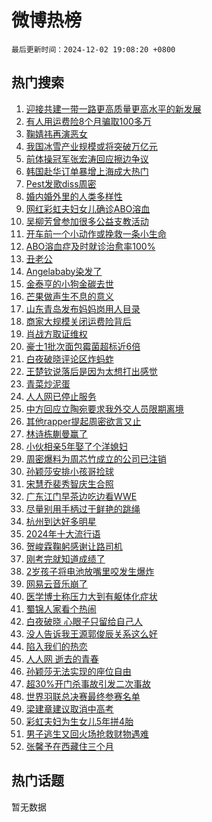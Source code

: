 # 微博热榜

`最后更新时间：2024-12-02 19:08:20 +0800`

## 热门搜索

1. [迎接共建一带一路更高质量更高水平的新发展](https://m.weibo.cn/search?containerid=100103type%3D1%26t%3D10%26q%3D%23%E8%BF%8E%E6%8E%A5%E5%85%B1%E5%BB%BA%E4%B8%80%E5%B8%A6%E4%B8%80%E8%B7%AF%E6%9B%B4%E9%AB%98%E8%B4%A8%E9%87%8F%E6%9B%B4%E9%AB%98%E6%B0%B4%E5%B9%B3%E7%9A%84%E6%96%B0%E5%8F%91%E5%B1%95%23&stream_entry_id=51&isnewpage=1&extparam=seat%3D1%26pos%3D0%26cate%3D10103%26filter_type%3Drealtimehot%26stream_entry_id%3D51%26c_type%3D51%26q%3D%2523%25E8%25BF%258E%25E6%258E%25A5%25E5%2585%25B1%25E5%25BB%25BA%25E4%25B8%2580%25E5%25B8%25A6%25E4%25B8%2580%25E8%25B7%25AF%25E6%259B%25B4%25E9%25AB%2598%25E8%25B4%25A8%25E9%2587%258F%25E6%259B%25B4%25E9%25AB%2598%25E6%25B0%25B4%25E5%25B9%25B3%25E7%259A%2584%25E6%2596%25B0%25E5%258F%2591%25E5%25B1%2595%2523%26dgr%3D0%26display_time%3D1733137699%26pre_seqid%3D17331376993160412134785)
1. [有人用运费险8个月骗取100多万](https://m.weibo.cn/search?containerid=100103type%3D1%26t%3D10%26q%3D%23%E6%9C%89%E4%BA%BA%E7%94%A8%E8%BF%90%E8%B4%B9%E9%99%A98%E4%B8%AA%E6%9C%88%E9%AA%97%E5%8F%96100%E5%A4%9A%E4%B8%87%23&stream_entry_id=31&isnewpage=1&extparam=seat%3D1%26lcate%3D5001%26filter_type%3Drealtimehot%26c_type%3D31%26realpos%3D1%26dgr%3D0%26cate%3D5001%26band_rank%3D1%26stream_entry_id%3D31%26q%3D%2523%25E6%259C%2589%25E4%25BA%25BA%25E7%2594%25A8%25E8%25BF%2590%25E8%25B4%25B9%25E9%2599%25A98%25E4%25B8%25AA%25E6%259C%2588%25E9%25AA%2597%25E5%258F%2596100%25E5%25A4%259A%25E4%25B8%2587%2523%26flag%3D2%26pos%3D0%26display_time%3D1733137699%26pre_seqid%3D17331376993160412134785)
1. [鞠婧祎再演恶女](https://m.weibo.cn/search?containerid=100103type%3D1%26t%3D10%26q%3D%23%E9%9E%A0%E5%A9%A7%E7%A5%8E%E5%86%8D%E6%BC%94%E6%81%B6%E5%A5%B3%23&stream_entry_id=31&isnewpage=1&extparam=seat%3D1%26lcate%3D5001%26filter_type%3Drealtimehot%26c_type%3D31%26realpos%3D2%26dgr%3D0%26cate%3D5001%26band_rank%3D2%26stream_entry_id%3D31%26q%3D%2523%25E9%259E%25A0%25E5%25A9%25A7%25E7%25A5%258E%25E5%2586%258D%25E6%25BC%2594%25E6%2581%25B6%25E5%25A5%25B3%2523%26flag%3D1%26pos%3D1%26display_time%3D1733137699%26pre_seqid%3D17331376993160412134785)
1. [我国冰雪产业规模或将突破万亿元](https://m.weibo.cn/search?containerid=100103type%3D1%26t%3D10%26q%3D%23%E6%88%91%E5%9B%BD%E5%86%B0%E9%9B%AA%E4%BA%A7%E4%B8%9A%E8%A7%84%E6%A8%A1%E6%88%96%E5%B0%86%E7%AA%81%E7%A0%B4%E4%B8%87%E4%BA%BF%E5%85%83%23&stream_entry_id=31&isnewpage=1&extparam=seat%3D1%26lcate%3D5001%26filter_type%3Drealtimehot%26c_type%3D31%26realpos%3D3%26dgr%3D0%26cate%3D5001%26band_rank%3D3%26stream_entry_id%3D31%26q%3D%2523%25E6%2588%2591%25E5%259B%25BD%25E5%2586%25B0%25E9%259B%25AA%25E4%25BA%25A7%25E4%25B8%259A%25E8%25A7%2584%25E6%25A8%25A1%25E6%2588%2596%25E5%25B0%2586%25E7%25AA%2581%25E7%25A0%25B4%25E4%25B8%2587%25E4%25BA%25BF%25E5%2585%2583%2523%26flag%3D0%26pos%3D2%26display_time%3D1733137699%26pre_seqid%3D17331376993160412134785)
1. [前体操冠军张宏涛回应擦边争议](https://m.weibo.cn/search?containerid=100103type%3D1%26t%3D10%26q%3D%23%E5%89%8D%E4%BD%93%E6%93%8D%E5%86%A0%E5%86%9B%E5%BC%A0%E5%AE%8F%E6%B6%9B%E5%9B%9E%E5%BA%94%E6%93%A6%E8%BE%B9%E4%BA%89%E8%AE%AE%23&stream_entry_id=31&isnewpage=1&extparam=seat%3D1%26lcate%3D5001%26filter_type%3Drealtimehot%26c_type%3D31%26realpos%3D4%26dgr%3D0%26cate%3D5001%26band_rank%3D4%26stream_entry_id%3D31%26q%3D%2523%25E5%2589%258D%25E4%25BD%2593%25E6%2593%258D%25E5%2586%25A0%25E5%2586%259B%25E5%25BC%25A0%25E5%25AE%258F%25E6%25B6%259B%25E5%259B%259E%25E5%25BA%2594%25E6%2593%25A6%25E8%25BE%25B9%25E4%25BA%2589%25E8%25AE%25AE%2523%26flag%3D1%26pos%3D3%26display_time%3D1733137699%26pre_seqid%3D17331376993160412134785)
1. [韩国赴华订单暴增上海成大热门](https://m.weibo.cn/search?containerid=100103type%3D1%26t%3D10%26q%3D%23%E9%9F%A9%E5%9B%BD%E8%B5%B4%E5%8D%8E%E8%AE%A2%E5%8D%95%E6%9A%B4%E5%A2%9E%E4%B8%8A%E6%B5%B7%E6%88%90%E5%A4%A7%E7%83%AD%E9%97%A8%23&stream_entry_id=31&isnewpage=1&extparam=seat%3D1%26lcate%3D5001%26filter_type%3Drealtimehot%26c_type%3D31%26realpos%3D5%26dgr%3D0%26cate%3D5001%26band_rank%3D5%26stream_entry_id%3D31%26q%3D%2523%25E9%259F%25A9%25E5%259B%25BD%25E8%25B5%25B4%25E5%258D%258E%25E8%25AE%25A2%25E5%258D%2595%25E6%259A%25B4%25E5%25A2%259E%25E4%25B8%258A%25E6%25B5%25B7%25E6%2588%2590%25E5%25A4%25A7%25E7%2583%25AD%25E9%2597%25A8%2523%26flag%3D1%26pos%3D4%26display_time%3D1733137699%26pre_seqid%3D17331376993160412134785)
1. [Pest发歌diss周密](https://m.weibo.cn/search?containerid=100103type%3D1%26t%3D10%26q%3D%23Pest%E5%8F%91%E6%AD%8Cdiss%E5%91%A8%E5%AF%86%23&stream_entry_id=31&isnewpage=1&extparam=seat%3D1%26lcate%3D5001%26filter_type%3Drealtimehot%26c_type%3D31%26realpos%3D6%26dgr%3D0%26cate%3D5001%26band_rank%3D6%26stream_entry_id%3D31%26q%3D%2523Pest%25E5%258F%2591%25E6%25AD%258Cdiss%25E5%2591%25A8%25E5%25AF%2586%2523%26flag%3D1%26pos%3D5%26display_time%3D1733137699%26pre_seqid%3D17331376993160412134785)
1. [婚内婚外里的人类多样性](https://m.weibo.cn/search?containerid=100103type%3D1%26t%3D10%26q%3D%23%E5%A9%9A%E5%86%85%E5%A9%9A%E5%A4%96%E9%87%8C%E7%9A%84%E4%BA%BA%E7%B1%BB%E5%A4%9A%E6%A0%B7%E6%80%A7%23&stream_entry_id=31&isnewpage=1&extparam=seat%3D1%26lcate%3D5001%26filter_type%3Drealtimehot%26c_type%3D31%26q%3D%2523%25E5%25A9%259A%25E5%2586%2585%25E5%25A9%259A%25E5%25A4%2596%25E9%2587%258C%25E7%259A%2584%25E4%25BA%25BA%25E7%25B1%25BB%25E5%25A4%259A%25E6%25A0%25B7%25E6%2580%25A7%2523%26dgr%3D0%26cate%3D5001%26adid%3D266852%26band_rank%3D7%26stream_entry_id%3D31%26is_ad_pos%3D1%26pos%3D6%26display_time%3D1733137699%26pre_seqid%3D17331376993160412134785)
1. [网红彩虹夫妇女儿确诊ABO溶血](https://m.weibo.cn/search?containerid=100103type%3D1%26t%3D10%26q%3D%23%E7%BD%91%E7%BA%A2%E5%BD%A9%E8%99%B9%E5%A4%AB%E5%A6%87%E5%A5%B3%E5%84%BF%E7%A1%AE%E8%AF%8AABO%E6%BA%B6%E8%A1%80%23&stream_entry_id=31&isnewpage=1&extparam=seat%3D1%26lcate%3D5001%26filter_type%3Drealtimehot%26c_type%3D31%26realpos%3D7%26dgr%3D0%26cate%3D5001%26band_rank%3D7%26stream_entry_id%3D31%26q%3D%2523%25E7%25BD%2591%25E7%25BA%25A2%25E5%25BD%25A9%25E8%2599%25B9%25E5%25A4%25AB%25E5%25A6%2587%25E5%25A5%25B3%25E5%2584%25BF%25E7%25A1%25AE%25E8%25AF%258AABO%25E6%25BA%25B6%25E8%25A1%2580%2523%26flag%3D0%26pos%3D7%26display_time%3D1733137699%26pre_seqid%3D17331376993160412134785)
1. [吴柳芳曾参加很多公益支教活动](https://m.weibo.cn/search?containerid=100103type%3D1%26t%3D10%26q%3D%23%E5%90%B4%E6%9F%B3%E8%8A%B3%E6%9B%BE%E5%8F%82%E5%8A%A0%E5%BE%88%E5%A4%9A%E5%85%AC%E7%9B%8A%E6%94%AF%E6%95%99%E6%B4%BB%E5%8A%A8%23&stream_entry_id=31&isnewpage=1&extparam=seat%3D1%26lcate%3D5001%26filter_type%3Drealtimehot%26c_type%3D31%26realpos%3D8%26dgr%3D0%26cate%3D5001%26band_rank%3D8%26stream_entry_id%3D31%26q%3D%2523%25E5%2590%25B4%25E6%259F%25B3%25E8%258A%25B3%25E6%259B%25BE%25E5%258F%2582%25E5%258A%25A0%25E5%25BE%2588%25E5%25A4%259A%25E5%2585%25AC%25E7%259B%258A%25E6%2594%25AF%25E6%2595%2599%25E6%25B4%25BB%25E5%258A%25A8%2523%26flag%3D1%26pos%3D8%26display_time%3D1733137699%26pre_seqid%3D17331376993160412134785)
1. [开车前一个小动作或挽救一条小生命](https://m.weibo.cn/search?containerid=100103type%3D1%26t%3D10%26q%3D%23%E5%BC%80%E8%BD%A6%E5%89%8D%E4%B8%80%E4%B8%AA%E5%B0%8F%E5%8A%A8%E4%BD%9C%E6%88%96%E6%8C%BD%E6%95%91%E4%B8%80%E6%9D%A1%E5%B0%8F%E7%94%9F%E5%91%BD%23&stream_entry_id=31&isnewpage=1&extparam=seat%3D1%26lcate%3D5001%26filter_type%3Drealtimehot%26c_type%3D31%26realpos%3D9%26dgr%3D0%26cate%3D5001%26band_rank%3D9%26stream_entry_id%3D31%26q%3D%2523%25E5%25BC%2580%25E8%25BD%25A6%25E5%2589%258D%25E4%25B8%2580%25E4%25B8%25AA%25E5%25B0%258F%25E5%258A%25A8%25E4%25BD%259C%25E6%2588%2596%25E6%258C%25BD%25E6%2595%2591%25E4%25B8%2580%25E6%259D%25A1%25E5%25B0%258F%25E7%2594%259F%25E5%2591%25BD%2523%26flag%3D1%26pos%3D9%26display_time%3D1733137699%26pre_seqid%3D17331376993160412134785)
1. [ABO溶血症及时就诊治愈率100%](https://m.weibo.cn/search?containerid=100103type%3D1%26t%3D10%26q%3D%23ABO%E6%BA%B6%E8%A1%80%E7%97%87%E5%8F%8A%E6%97%B6%E5%B0%B1%E8%AF%8A%E6%B2%BB%E6%84%88%E7%8E%87100%25%23&stream_entry_id=31&isnewpage=1&extparam=seat%3D1%26lcate%3D5001%26filter_type%3Drealtimehot%26c_type%3D31%26realpos%3D10%26dgr%3D0%26cate%3D5001%26band_rank%3D10%26stream_entry_id%3D31%26q%3D%2523ABO%25E6%25BA%25B6%25E8%25A1%2580%25E7%2597%2587%25E5%258F%258A%25E6%2597%25B6%25E5%25B0%25B1%25E8%25AF%258A%25E6%25B2%25BB%25E6%2584%2588%25E7%258E%2587100%2525%2523%26flag%3D1%26pos%3D10%26display_time%3D1733137699%26pre_seqid%3D17331376993160412134785)
1. [丑老公](https://m.weibo.cn/search?containerid=100103type%3D1%26t%3D10%26q%3D%E4%B8%91%E8%80%81%E5%85%AC&stream_entry_id=31&isnewpage=1&extparam=seat%3D1%26lcate%3D5001%26filter_type%3Drealtimehot%26c_type%3D31%26realpos%3D11%26dgr%3D0%26cate%3D5001%26band_rank%3D11%26stream_entry_id%3D31%26q%3D%25E4%25B8%2591%25E8%2580%2581%25E5%2585%25AC%26flag%3D2%26pos%3D11%26display_time%3D1733137699%26pre_seqid%3D17331376993160412134785)
1. [Angelababy染发了](https://m.weibo.cn/search?containerid=100103type%3D1%26t%3D10%26q%3D%23Angelababy%E6%9F%93%E5%8F%91%E4%BA%86%23&stream_entry_id=31&isnewpage=1&extparam=seat%3D1%26lcate%3D5001%26filter_type%3Drealtimehot%26c_type%3D31%26realpos%3D12%26dgr%3D0%26cate%3D5001%26band_rank%3D12%26stream_entry_id%3D31%26q%3D%2523Angelababy%25E6%259F%2593%25E5%258F%2591%25E4%25BA%2586%2523%26flag%3D2%26pos%3D12%26display_time%3D1733137699%26pre_seqid%3D17331376993160412134785)
1. [金泰亨的小狗金碳去世](https://m.weibo.cn/search?containerid=100103type%3D1%26t%3D10%26q%3D%23%E9%87%91%E6%B3%B0%E4%BA%A8%E7%9A%84%E5%B0%8F%E7%8B%97%E9%87%91%E7%A2%B3%E5%8E%BB%E4%B8%96%23&stream_entry_id=31&isnewpage=1&extparam=seat%3D1%26lcate%3D5001%26filter_type%3Drealtimehot%26c_type%3D31%26realpos%3D13%26dgr%3D0%26cate%3D5001%26band_rank%3D13%26stream_entry_id%3D31%26q%3D%2523%25E9%2587%2591%25E6%25B3%25B0%25E4%25BA%25A8%25E7%259A%2584%25E5%25B0%258F%25E7%258B%2597%25E9%2587%2591%25E7%25A2%25B3%25E5%258E%25BB%25E4%25B8%2596%2523%26flag%3D1%26pos%3D13%26display_time%3D1733137699%26pre_seqid%3D17331376993160412134785)
1. [芒果做声生不息的意义](https://m.weibo.cn/search?containerid=100103type%3D1%26t%3D10%26q%3D%E8%8A%92%E6%9E%9C%E5%81%9A%E5%A3%B0%E7%94%9F%E4%B8%8D%E6%81%AF%E7%9A%84%E6%84%8F%E4%B9%89&stream_entry_id=31&isnewpage=1&extparam=seat%3D1%26lcate%3D5001%26filter_type%3Drealtimehot%26c_type%3D31%26realpos%3D14%26dgr%3D0%26cate%3D5001%26band_rank%3D14%26stream_entry_id%3D31%26q%3D%25E8%258A%2592%25E6%259E%259C%25E5%2581%259A%25E5%25A3%25B0%25E7%2594%259F%25E4%25B8%258D%25E6%2581%25AF%25E7%259A%2584%25E6%2584%258F%25E4%25B9%2589%26flag%3D1%26pos%3D14%26display_time%3D1733137699%26pre_seqid%3D17331376993160412134785)
1. [山东青岛发布妈妈岗用人目录](https://m.weibo.cn/search?containerid=100103type%3D1%26t%3D10%26q%3D%23%E5%B1%B1%E4%B8%9C%E9%9D%92%E5%B2%9B%E5%8F%91%E5%B8%83%E5%A6%88%E5%A6%88%E5%B2%97%E7%94%A8%E4%BA%BA%E7%9B%AE%E5%BD%95%23&stream_entry_id=31&isnewpage=1&extparam=seat%3D1%26lcate%3D5001%26filter_type%3Drealtimehot%26c_type%3D31%26realpos%3D15%26dgr%3D0%26cate%3D5001%26band_rank%3D15%26stream_entry_id%3D31%26q%3D%2523%25E5%25B1%25B1%25E4%25B8%259C%25E9%259D%2592%25E5%25B2%259B%25E5%258F%2591%25E5%25B8%2583%25E5%25A6%2588%25E5%25A6%2588%25E5%25B2%2597%25E7%2594%25A8%25E4%25BA%25BA%25E7%259B%25AE%25E5%25BD%2595%2523%26flag%3D1%26pos%3D15%26display_time%3D1733137699%26pre_seqid%3D17331376993160412134785)
1. [商家大规模关闭运费险背后](https://m.weibo.cn/search?containerid=100103type%3D1%26t%3D10%26q%3D%23%E5%95%86%E5%AE%B6%E5%A4%A7%E8%A7%84%E6%A8%A1%E5%85%B3%E9%97%AD%E8%BF%90%E8%B4%B9%E9%99%A9%E8%83%8C%E5%90%8E%23&stream_entry_id=31&isnewpage=1&extparam=seat%3D1%26lcate%3D5001%26filter_type%3Drealtimehot%26c_type%3D31%26realpos%3D16%26dgr%3D0%26cate%3D5001%26band_rank%3D16%26stream_entry_id%3D31%26q%3D%2523%25E5%2595%2586%25E5%25AE%25B6%25E5%25A4%25A7%25E8%25A7%2584%25E6%25A8%25A1%25E5%2585%25B3%25E9%2597%25AD%25E8%25BF%2590%25E8%25B4%25B9%25E9%2599%25A9%25E8%2583%258C%25E5%2590%258E%2523%26flag%3D1%26pos%3D16%26display_time%3D1733137699%26pre_seqid%3D17331376993160412134785)
1. [肖战方取证维权](https://m.weibo.cn/search?containerid=100103type%3D1%26t%3D10%26q%3D%23%E8%82%96%E6%88%98%E6%96%B9%E5%8F%96%E8%AF%81%E7%BB%B4%E6%9D%83%23&stream_entry_id=31&isnewpage=1&extparam=seat%3D1%26lcate%3D5001%26filter_type%3Drealtimehot%26c_type%3D31%26realpos%3D17%26dgr%3D0%26cate%3D5001%26band_rank%3D17%26stream_entry_id%3D31%26q%3D%2523%25E8%2582%2596%25E6%2588%2598%25E6%2596%25B9%25E5%258F%2596%25E8%25AF%2581%25E7%25BB%25B4%25E6%259D%2583%2523%26flag%3D1%26pos%3D17%26display_time%3D1733137699%26pre_seqid%3D17331376993160412134785)
1. [豪士1批次面包霉菌超标近6倍](https://m.weibo.cn/search?containerid=100103type%3D1%26t%3D10%26q%3D%23%E8%B1%AA%E5%A3%AB1%E6%89%B9%E6%AC%A1%E9%9D%A2%E5%8C%85%E9%9C%89%E8%8F%8C%E8%B6%85%E6%A0%87%E8%BF%916%E5%80%8D%23&stream_entry_id=31&isnewpage=1&extparam=seat%3D1%26lcate%3D5001%26filter_type%3Drealtimehot%26c_type%3D31%26realpos%3D18%26dgr%3D0%26cate%3D5001%26band_rank%3D18%26stream_entry_id%3D31%26q%3D%2523%25E8%25B1%25AA%25E5%25A3%25AB1%25E6%2589%25B9%25E6%25AC%25A1%25E9%259D%25A2%25E5%258C%2585%25E9%259C%2589%25E8%258F%258C%25E8%25B6%2585%25E6%25A0%2587%25E8%25BF%25916%25E5%2580%258D%2523%26flag%3D0%26pos%3D18%26display_time%3D1733137699%26pre_seqid%3D17331376993160412134785)
1. [白夜破晓评论区炸蚂蚱](https://m.weibo.cn/search?containerid=100103type%3D1%26t%3D10%26q%3D%23%E7%99%BD%E5%A4%9C%E7%A0%B4%E6%99%93%E8%AF%84%E8%AE%BA%E5%8C%BA%E7%82%B8%E8%9A%82%E8%9A%B1%23&stream_entry_id=31&isnewpage=1&extparam=seat%3D1%26lcate%3D5001%26filter_type%3Drealtimehot%26c_type%3D31%26realpos%3D19%26dgr%3D0%26cate%3D5001%26band_rank%3D19%26stream_entry_id%3D31%26q%3D%2523%25E7%2599%25BD%25E5%25A4%259C%25E7%25A0%25B4%25E6%2599%2593%25E8%25AF%2584%25E8%25AE%25BA%25E5%258C%25BA%25E7%2582%25B8%25E8%259A%2582%25E8%259A%25B1%2523%26flag%3D1%26pos%3D19%26display_time%3D1733137699%26pre_seqid%3D17331376993160412134785)
1. [王楚钦说落后是因为太想打出感觉](https://m.weibo.cn/search?containerid=100103type%3D1%26t%3D10%26q%3D%23%E7%8E%8B%E6%A5%9A%E9%92%A6%E8%AF%B4%E8%90%BD%E5%90%8E%E6%98%AF%E5%9B%A0%E4%B8%BA%E5%A4%AA%E6%83%B3%E6%89%93%E5%87%BA%E6%84%9F%E8%A7%89%23&stream_entry_id=31&isnewpage=1&extparam=seat%3D1%26lcate%3D5001%26filter_type%3Drealtimehot%26c_type%3D31%26realpos%3D20%26dgr%3D0%26cate%3D5001%26band_rank%3D20%26stream_entry_id%3D31%26q%3D%2523%25E7%258E%258B%25E6%25A5%259A%25E9%2592%25A6%25E8%25AF%25B4%25E8%2590%25BD%25E5%2590%258E%25E6%2598%25AF%25E5%259B%25A0%25E4%25B8%25BA%25E5%25A4%25AA%25E6%2583%25B3%25E6%2589%2593%25E5%2587%25BA%25E6%2584%259F%25E8%25A7%2589%2523%26flag%3D1%26pos%3D20%26display_time%3D1733137699%26pre_seqid%3D17331376993160412134785)
1. [青菜炒泥蛋](https://m.weibo.cn/search?containerid=100103type%3D1%26t%3D10%26q%3D%E9%9D%92%E8%8F%9C%E7%82%92%E6%B3%A5%E8%9B%8B&stream_entry_id=31&isnewpage=1&extparam=seat%3D1%26lcate%3D5001%26filter_type%3Drealtimehot%26c_type%3D31%26realpos%3D21%26dgr%3D0%26cate%3D5001%26band_rank%3D21%26stream_entry_id%3D31%26q%3D%25E9%259D%2592%25E8%258F%259C%25E7%2582%2592%25E6%25B3%25A5%25E8%259B%258B%26flag%3D0%26pos%3D21%26display_time%3D1733137699%26pre_seqid%3D17331376993160412134785)
1. [人人网已停止服务](https://m.weibo.cn/search?containerid=100103type%3D1%26t%3D10%26q%3D%23%E4%BA%BA%E4%BA%BA%E7%BD%91%E5%B7%B2%E5%81%9C%E6%AD%A2%E6%9C%8D%E5%8A%A1%23&stream_entry_id=31&isnewpage=1&extparam=seat%3D1%26lcate%3D5001%26filter_type%3Drealtimehot%26c_type%3D31%26realpos%3D22%26dgr%3D0%26cate%3D5001%26band_rank%3D22%26stream_entry_id%3D31%26q%3D%2523%25E4%25BA%25BA%25E4%25BA%25BA%25E7%25BD%2591%25E5%25B7%25B2%25E5%2581%259C%25E6%25AD%25A2%25E6%259C%258D%25E5%258A%25A1%2523%26flag%3D0%26pos%3D22%26display_time%3D1733137699%26pre_seqid%3D17331376993160412134785)
1. [中方回应立陶宛要求我外交人员限期离境](https://m.weibo.cn/search?containerid=100103type%3D1%26t%3D10%26q%3D%23%E4%B8%AD%E6%96%B9%E5%9B%9E%E5%BA%94%E7%AB%8B%E9%99%B6%E5%AE%9B%E8%A6%81%E6%B1%82%E6%88%91%E5%A4%96%E4%BA%A4%E4%BA%BA%E5%91%98%E9%99%90%E6%9C%9F%E7%A6%BB%E5%A2%83%23&stream_entry_id=31&isnewpage=1&extparam=seat%3D1%26lcate%3D5001%26filter_type%3Drealtimehot%26c_type%3D31%26realpos%3D23%26dgr%3D0%26cate%3D5001%26band_rank%3D23%26stream_entry_id%3D31%26q%3D%2523%25E4%25B8%25AD%25E6%2596%25B9%25E5%259B%259E%25E5%25BA%2594%25E7%25AB%258B%25E9%2599%25B6%25E5%25AE%259B%25E8%25A6%2581%25E6%25B1%2582%25E6%2588%2591%25E5%25A4%2596%25E4%25BA%25A4%25E4%25BA%25BA%25E5%2591%2598%25E9%2599%2590%25E6%259C%259F%25E7%25A6%25BB%25E5%25A2%2583%2523%26flag%3D0%26pos%3D23%26display_time%3D1733137699%26pre_seqid%3D17331376993160412134785)
1. [其他rapper提起周密欲言又止](https://m.weibo.cn/search?containerid=100103type%3D1%26t%3D10%26q%3D%E5%85%B6%E4%BB%96rapper%E6%8F%90%E8%B5%B7%E5%91%A8%E5%AF%86%E6%AC%B2%E8%A8%80%E5%8F%88%E6%AD%A2&stream_entry_id=31&isnewpage=1&extparam=seat%3D1%26lcate%3D5001%26filter_type%3Drealtimehot%26c_type%3D31%26realpos%3D24%26dgr%3D0%26cate%3D5001%26band_rank%3D24%26stream_entry_id%3D31%26q%3D%25E5%2585%25B6%25E4%25BB%2596rapper%25E6%258F%2590%25E8%25B5%25B7%25E5%2591%25A8%25E5%25AF%2586%25E6%25AC%25B2%25E8%25A8%2580%25E5%258F%2588%25E6%25AD%25A2%26flag%3D1%26pos%3D24%26display_time%3D1733137699%26pre_seqid%3D17331376993160412134785)
1. [林诗栋蒯曼赢了](https://m.weibo.cn/search?containerid=100103type%3D1%26t%3D10%26q%3D%23%E6%9E%97%E8%AF%97%E6%A0%8B%E8%92%AF%E6%9B%BC%E8%B5%A2%E4%BA%86%23&stream_entry_id=31&isnewpage=1&extparam=seat%3D1%26lcate%3D5001%26filter_type%3Drealtimehot%26c_type%3D31%26realpos%3D25%26dgr%3D0%26cate%3D5001%26band_rank%3D25%26stream_entry_id%3D31%26q%3D%2523%25E6%259E%2597%25E8%25AF%2597%25E6%25A0%258B%25E8%2592%25AF%25E6%259B%25BC%25E8%25B5%25A2%25E4%25BA%2586%2523%26flag%3D1%26pos%3D25%26display_time%3D1733137699%26pre_seqid%3D17331376993160412134785)
1. [小伙相亲5年娶了个洋媳妇](https://m.weibo.cn/search?containerid=100103type%3D1%26t%3D10%26q%3D%23%E5%B0%8F%E4%BC%99%E7%9B%B8%E4%BA%B25%E5%B9%B4%E5%A8%B6%E4%BA%86%E4%B8%AA%E6%B4%8B%E5%AA%B3%E5%A6%87%23&stream_entry_id=31&isnewpage=1&extparam=seat%3D1%26lcate%3D5001%26filter_type%3Drealtimehot%26c_type%3D31%26realpos%3D26%26dgr%3D0%26cate%3D5001%26band_rank%3D26%26stream_entry_id%3D31%26q%3D%2523%25E5%25B0%258F%25E4%25BC%2599%25E7%259B%25B8%25E4%25BA%25B25%25E5%25B9%25B4%25E5%25A8%25B6%25E4%25BA%2586%25E4%25B8%25AA%25E6%25B4%258B%25E5%25AA%25B3%25E5%25A6%2587%2523%26flag%3D0%26pos%3D26%26display_time%3D1733137699%26pre_seqid%3D17331376993160412134785)
1. [周密爆料为周芯竹成立的公司已注销](https://m.weibo.cn/search?containerid=100103type%3D1%26t%3D10%26q%3D%23%E5%91%A8%E5%AF%86%E7%88%86%E6%96%99%E4%B8%BA%E5%91%A8%E8%8A%AF%E7%AB%B9%E6%88%90%E7%AB%8B%E7%9A%84%E5%85%AC%E5%8F%B8%E5%B7%B2%E6%B3%A8%E9%94%80%23&stream_entry_id=31&isnewpage=1&extparam=seat%3D1%26lcate%3D5001%26filter_type%3Drealtimehot%26c_type%3D31%26realpos%3D27%26dgr%3D0%26cate%3D5001%26band_rank%3D27%26stream_entry_id%3D31%26q%3D%2523%25E5%2591%25A8%25E5%25AF%2586%25E7%2588%2586%25E6%2596%2599%25E4%25B8%25BA%25E5%2591%25A8%25E8%258A%25AF%25E7%25AB%25B9%25E6%2588%2590%25E7%25AB%258B%25E7%259A%2584%25E5%2585%25AC%25E5%258F%25B8%25E5%25B7%25B2%25E6%25B3%25A8%25E9%2594%2580%2523%26flag%3D0%26pos%3D27%26display_time%3D1733137699%26pre_seqid%3D17331376993160412134785)
1. [孙颖莎安排小孩哥捡球](https://m.weibo.cn/search?containerid=100103type%3D1%26t%3D10%26q%3D%23%E5%AD%99%E9%A2%96%E8%8E%8E%E5%AE%89%E6%8E%92%E5%B0%8F%E5%AD%A9%E5%93%A5%E6%8D%A1%E7%90%83%23&stream_entry_id=31&isnewpage=1&extparam=seat%3D1%26lcate%3D5001%26filter_type%3Drealtimehot%26c_type%3D31%26realpos%3D28%26dgr%3D0%26cate%3D5001%26band_rank%3D28%26stream_entry_id%3D31%26q%3D%2523%25E5%25AD%2599%25E9%25A2%2596%25E8%258E%258E%25E5%25AE%2589%25E6%258E%2592%25E5%25B0%258F%25E5%25AD%25A9%25E5%2593%25A5%25E6%258D%25A1%25E7%2590%2583%2523%26flag%3D0%26pos%3D28%26display_time%3D1733137699%26pre_seqid%3D17331376993160412134785)
1. [宋慧乔裴秀智庆生合照](https://m.weibo.cn/search?containerid=100103type%3D1%26t%3D10%26q%3D%23%E5%AE%8B%E6%85%A7%E4%B9%94%E8%A3%B4%E7%A7%80%E6%99%BA%E5%BA%86%E7%94%9F%E5%90%88%E7%85%A7%23&stream_entry_id=31&isnewpage=1&extparam=seat%3D1%26lcate%3D5001%26filter_type%3Drealtimehot%26c_type%3D31%26realpos%3D29%26dgr%3D0%26cate%3D5001%26band_rank%3D29%26stream_entry_id%3D31%26q%3D%2523%25E5%25AE%258B%25E6%2585%25A7%25E4%25B9%2594%25E8%25A3%25B4%25E7%25A7%2580%25E6%2599%25BA%25E5%25BA%2586%25E7%2594%259F%25E5%2590%2588%25E7%2585%25A7%2523%26flag%3D0%26pos%3D29%26display_time%3D1733137699%26pre_seqid%3D17331376993160412134785)
1. [广东江门早茶边吃边看WWE](https://m.weibo.cn/search?containerid=100103type%3D1%26t%3D10%26q%3D%23%E5%B9%BF%E4%B8%9C%E6%B1%9F%E9%97%A8%E6%97%A9%E8%8C%B6%E8%BE%B9%E5%90%83%E8%BE%B9%E7%9C%8BWWE%23&stream_entry_id=31&isnewpage=1&extparam=seat%3D1%26lcate%3D5001%26filter_type%3Drealtimehot%26c_type%3D31%26realpos%3D30%26dgr%3D0%26cate%3D5001%26band_rank%3D30%26stream_entry_id%3D31%26q%3D%2523%25E5%25B9%25BF%25E4%25B8%259C%25E6%25B1%259F%25E9%2597%25A8%25E6%2597%25A9%25E8%258C%25B6%25E8%25BE%25B9%25E5%2590%2583%25E8%25BE%25B9%25E7%259C%258BWWE%2523%26flag%3D1%26pos%3D30%26display_time%3D1733137699%26pre_seqid%3D17331376993160412134785)
1. [尽量别用手柄过于鲜艳的跳绳](https://m.weibo.cn/search?containerid=100103type%3D1%26t%3D10%26q%3D%23%E5%B0%BD%E9%87%8F%E5%88%AB%E7%94%A8%E6%89%8B%E6%9F%84%E8%BF%87%E4%BA%8E%E9%B2%9C%E8%89%B3%E7%9A%84%E8%B7%B3%E7%BB%B3%23&stream_entry_id=31&isnewpage=1&extparam=seat%3D1%26lcate%3D5001%26filter_type%3Drealtimehot%26c_type%3D31%26realpos%3D31%26dgr%3D0%26cate%3D5001%26band_rank%3D31%26stream_entry_id%3D31%26q%3D%2523%25E5%25B0%25BD%25E9%2587%258F%25E5%2588%25AB%25E7%2594%25A8%25E6%2589%258B%25E6%259F%2584%25E8%25BF%2587%25E4%25BA%258E%25E9%25B2%259C%25E8%2589%25B3%25E7%259A%2584%25E8%25B7%25B3%25E7%25BB%25B3%2523%26flag%3D0%26pos%3D31%26display_time%3D1733137699%26pre_seqid%3D17331376993160412134785)
1. [杭州到达好多明星](https://m.weibo.cn/search?containerid=100103type%3D1%26t%3D10%26q%3D%23%E6%9D%AD%E5%B7%9E%E5%88%B0%E8%BE%BE%E5%A5%BD%E5%A4%9A%E6%98%8E%E6%98%9F%23&stream_entry_id=31&isnewpage=1&extparam=seat%3D1%26lcate%3D5001%26filter_type%3Drealtimehot%26c_type%3D31%26realpos%3D32%26dgr%3D0%26cate%3D5001%26band_rank%3D32%26stream_entry_id%3D31%26q%3D%2523%25E6%259D%25AD%25E5%25B7%259E%25E5%2588%25B0%25E8%25BE%25BE%25E5%25A5%25BD%25E5%25A4%259A%25E6%2598%258E%25E6%2598%259F%2523%26flag%3D1%26pos%3D32%26display_time%3D1733137699%26pre_seqid%3D17331376993160412134785)
1. [2024年十大流行语](https://m.weibo.cn/search?containerid=100103type%3D1%26t%3D10%26q%3D%232024%E5%B9%B4%E5%8D%81%E5%A4%A7%E6%B5%81%E8%A1%8C%E8%AF%AD%23&stream_entry_id=31&isnewpage=1&extparam=seat%3D1%26lcate%3D5001%26filter_type%3Drealtimehot%26c_type%3D31%26realpos%3D33%26dgr%3D0%26cate%3D5001%26band_rank%3D33%26stream_entry_id%3D31%26q%3D%25232024%25E5%25B9%25B4%25E5%258D%2581%25E5%25A4%25A7%25E6%25B5%2581%25E8%25A1%258C%25E8%25AF%25AD%2523%26flag%3D0%26pos%3D33%26display_time%3D1733137699%26pre_seqid%3D17331376993160412134785)
1. [贺峻霖鞠躬感谢让路司机](https://m.weibo.cn/search?containerid=100103type%3D1%26t%3D10%26q%3D%23%E8%B4%BA%E5%B3%BB%E9%9C%96%E9%9E%A0%E8%BA%AC%E6%84%9F%E8%B0%A2%E8%AE%A9%E8%B7%AF%E5%8F%B8%E6%9C%BA%23&stream_entry_id=31&isnewpage=1&extparam=seat%3D1%26lcate%3D5001%26filter_type%3Drealtimehot%26c_type%3D31%26realpos%3D34%26dgr%3D0%26cate%3D5001%26band_rank%3D34%26stream_entry_id%3D31%26q%3D%2523%25E8%25B4%25BA%25E5%25B3%25BB%25E9%259C%2596%25E9%259E%25A0%25E8%25BA%25AC%25E6%2584%259F%25E8%25B0%25A2%25E8%25AE%25A9%25E8%25B7%25AF%25E5%258F%25B8%25E6%259C%25BA%2523%26flag%3D1%26pos%3D34%26display_time%3D1733137699%26pre_seqid%3D17331376993160412134785)
1. [刚考完就知道成绩了](https://m.weibo.cn/search?containerid=100103type%3D1%26t%3D10%26q%3D%E5%88%9A%E8%80%83%E5%AE%8C%E5%B0%B1%E7%9F%A5%E9%81%93%E6%88%90%E7%BB%A9%E4%BA%86&stream_entry_id=31&isnewpage=1&extparam=seat%3D1%26lcate%3D5001%26filter_type%3Drealtimehot%26c_type%3D31%26realpos%3D35%26dgr%3D0%26cate%3D5001%26band_rank%3D35%26stream_entry_id%3D31%26q%3D%25E5%2588%259A%25E8%2580%2583%25E5%25AE%258C%25E5%25B0%25B1%25E7%259F%25A5%25E9%2581%2593%25E6%2588%2590%25E7%25BB%25A9%25E4%25BA%2586%26flag%3D0%26pos%3D35%26display_time%3D1733137699%26pre_seqid%3D17331376993160412134785)
1. [2岁孩子将电池放嘴里咬发生爆炸](https://m.weibo.cn/search?containerid=100103type%3D1%26t%3D10%26q%3D%232%E5%B2%81%E5%AD%A9%E5%AD%90%E5%B0%86%E7%94%B5%E6%B1%A0%E6%94%BE%E5%98%B4%E9%87%8C%E5%92%AC%E5%8F%91%E7%94%9F%E7%88%86%E7%82%B8%23&stream_entry_id=31&isnewpage=1&extparam=seat%3D1%26lcate%3D5001%26filter_type%3Drealtimehot%26c_type%3D31%26realpos%3D36%26dgr%3D0%26cate%3D5001%26band_rank%3D36%26stream_entry_id%3D31%26q%3D%25232%25E5%25B2%2581%25E5%25AD%25A9%25E5%25AD%2590%25E5%25B0%2586%25E7%2594%25B5%25E6%25B1%25A0%25E6%2594%25BE%25E5%2598%25B4%25E9%2587%258C%25E5%2592%25AC%25E5%258F%2591%25E7%2594%259F%25E7%2588%2586%25E7%2582%25B8%2523%26flag%3D1%26pos%3D36%26display_time%3D1733137699%26pre_seqid%3D17331376993160412134785)
1. [网易云音乐崩了](https://m.weibo.cn/search?containerid=100103type%3D1%26t%3D10%26q%3D%E7%BD%91%E6%98%93%E4%BA%91%E9%9F%B3%E4%B9%90%E5%B4%A9%E4%BA%86&stream_entry_id=31&isnewpage=1&extparam=seat%3D1%26lcate%3D5001%26filter_type%3Drealtimehot%26c_type%3D31%26realpos%3D37%26dgr%3D0%26cate%3D5001%26band_rank%3D37%26stream_entry_id%3D31%26q%3D%25E7%25BD%2591%25E6%2598%2593%25E4%25BA%2591%25E9%259F%25B3%25E4%25B9%2590%25E5%25B4%25A9%25E4%25BA%2586%26flag%3D1%26pos%3D37%26display_time%3D1733137699%26pre_seqid%3D17331376993160412134785)
1. [医学博士称压力大到有躯体化症状](https://m.weibo.cn/search?containerid=100103type%3D1%26t%3D10%26q%3D%23%E5%8C%BB%E5%AD%A6%E5%8D%9A%E5%A3%AB%E7%A7%B0%E5%8E%8B%E5%8A%9B%E5%A4%A7%E5%88%B0%E6%9C%89%E8%BA%AF%E4%BD%93%E5%8C%96%E7%97%87%E7%8A%B6%23&stream_entry_id=31&isnewpage=1&extparam=seat%3D1%26lcate%3D5001%26filter_type%3Drealtimehot%26c_type%3D31%26realpos%3D38%26dgr%3D0%26cate%3D5001%26band_rank%3D38%26stream_entry_id%3D31%26q%3D%2523%25E5%258C%25BB%25E5%25AD%25A6%25E5%258D%259A%25E5%25A3%25AB%25E7%25A7%25B0%25E5%258E%258B%25E5%258A%259B%25E5%25A4%25A7%25E5%2588%25B0%25E6%259C%2589%25E8%25BA%25AF%25E4%25BD%2593%25E5%258C%2596%25E7%2597%2587%25E7%258A%25B6%2523%26flag%3D1%26pos%3D38%26display_time%3D1733137699%26pre_seqid%3D17331376993160412134785)
1. [蜀锦人家看个热闹](https://m.weibo.cn/search?containerid=100103type%3D1%26t%3D10%26q%3D%E8%9C%80%E9%94%A6%E4%BA%BA%E5%AE%B6%E7%9C%8B%E4%B8%AA%E7%83%AD%E9%97%B9&stream_entry_id=31&isnewpage=1&extparam=seat%3D1%26lcate%3D5001%26filter_type%3Drealtimehot%26c_type%3D31%26realpos%3D39%26dgr%3D0%26cate%3D5001%26band_rank%3D39%26stream_entry_id%3D31%26q%3D%25E8%259C%2580%25E9%2594%25A6%25E4%25BA%25BA%25E5%25AE%25B6%25E7%259C%258B%25E4%25B8%25AA%25E7%2583%25AD%25E9%2597%25B9%26flag%3D1%26pos%3D39%26display_time%3D1733137699%26pre_seqid%3D17331376993160412134785)
1. [白夜破晓 心眼子只留给自己人](https://m.weibo.cn/search?containerid=100103type%3D1%26t%3D10%26q%3D%E7%99%BD%E5%A4%9C%E7%A0%B4%E6%99%93+%E5%BF%83%E7%9C%BC%E5%AD%90%E5%8F%AA%E7%95%99%E7%BB%99%E8%87%AA%E5%B7%B1%E4%BA%BA&stream_entry_id=31&isnewpage=1&extparam=seat%3D1%26lcate%3D5001%26filter_type%3Drealtimehot%26c_type%3D31%26realpos%3D40%26dgr%3D0%26cate%3D5001%26band_rank%3D40%26stream_entry_id%3D31%26q%3D%25E7%2599%25BD%25E5%25A4%259C%25E7%25A0%25B4%25E6%2599%2593%2520%25E5%25BF%2583%25E7%259C%25BC%25E5%25AD%2590%25E5%258F%25AA%25E7%2595%2599%25E7%25BB%2599%25E8%2587%25AA%25E5%25B7%25B1%25E4%25BA%25BA%26flag%3D1%26pos%3D40%26display_time%3D1733137699%26pre_seqid%3D17331376993160412134785)
1. [没人告诉我王源郭俊辰关系这么好](https://m.weibo.cn/search?containerid=100103type%3D1%26t%3D10%26q%3D%E6%B2%A1%E4%BA%BA%E5%91%8A%E8%AF%89%E6%88%91%E7%8E%8B%E6%BA%90%E9%83%AD%E4%BF%8A%E8%BE%B0%E5%85%B3%E7%B3%BB%E8%BF%99%E4%B9%88%E5%A5%BD&stream_entry_id=31&isnewpage=1&extparam=seat%3D1%26lcate%3D5001%26filter_type%3Drealtimehot%26c_type%3D31%26realpos%3D41%26dgr%3D0%26cate%3D5001%26band_rank%3D41%26stream_entry_id%3D31%26q%3D%25E6%25B2%25A1%25E4%25BA%25BA%25E5%2591%258A%25E8%25AF%2589%25E6%2588%2591%25E7%258E%258B%25E6%25BA%2590%25E9%2583%25AD%25E4%25BF%258A%25E8%25BE%25B0%25E5%2585%25B3%25E7%25B3%25BB%25E8%25BF%2599%25E4%25B9%2588%25E5%25A5%25BD%26flag%3D1%26pos%3D41%26display_time%3D1733137699%26pre_seqid%3D17331376993160412134785)
1. [陷入我们的热恋](https://m.weibo.cn/search?containerid=100103type%3D1%26t%3D10%26q%3D%E9%99%B7%E5%85%A5%E6%88%91%E4%BB%AC%E7%9A%84%E7%83%AD%E6%81%8B&stream_entry_id=31&isnewpage=1&extparam=seat%3D1%26lcate%3D5001%26filter_type%3Drealtimehot%26c_type%3D31%26realpos%3D42%26dgr%3D0%26cate%3D5001%26band_rank%3D42%26stream_entry_id%3D31%26q%3D%25E9%2599%25B7%25E5%2585%25A5%25E6%2588%2591%25E4%25BB%25AC%25E7%259A%2584%25E7%2583%25AD%25E6%2581%258B%26flag%3D0%26pos%3D42%26display_time%3D1733137699%26pre_seqid%3D17331376993160412134785)
1. [人人网 逝去的青春](https://m.weibo.cn/search?containerid=100103type%3D1%26t%3D10%26q%3D%E4%BA%BA%E4%BA%BA%E7%BD%91+%E9%80%9D%E5%8E%BB%E7%9A%84%E9%9D%92%E6%98%A5&stream_entry_id=31&isnewpage=1&extparam=seat%3D1%26lcate%3D5001%26filter_type%3Drealtimehot%26c_type%3D31%26realpos%3D43%26dgr%3D0%26cate%3D5001%26band_rank%3D43%26stream_entry_id%3D31%26q%3D%25E4%25BA%25BA%25E4%25BA%25BA%25E7%25BD%2591%2520%25E9%2580%259D%25E5%258E%25BB%25E7%259A%2584%25E9%259D%2592%25E6%2598%25A5%26flag%3D1%26pos%3D43%26display_time%3D1733137699%26pre_seqid%3D17331376993160412134785)
1. [孙颖莎无法实现的座位自由](https://m.weibo.cn/search?containerid=100103type%3D1%26t%3D10%26q%3D%23%E5%AD%99%E9%A2%96%E8%8E%8E%E6%97%A0%E6%B3%95%E5%AE%9E%E7%8E%B0%E7%9A%84%E5%BA%A7%E4%BD%8D%E8%87%AA%E7%94%B1%23&stream_entry_id=31&isnewpage=1&extparam=seat%3D1%26lcate%3D5001%26filter_type%3Drealtimehot%26c_type%3D31%26realpos%3D44%26dgr%3D0%26cate%3D5001%26band_rank%3D44%26stream_entry_id%3D31%26q%3D%2523%25E5%25AD%2599%25E9%25A2%2596%25E8%258E%258E%25E6%2597%25A0%25E6%25B3%2595%25E5%25AE%259E%25E7%258E%25B0%25E7%259A%2584%25E5%25BA%25A7%25E4%25BD%258D%25E8%2587%25AA%25E7%2594%25B1%2523%26flag%3D1%26pos%3D44%26display_time%3D1733137699%26pre_seqid%3D17331376993160412134785)
1. [超30%开门杀事故引发二次事故](https://m.weibo.cn/search?containerid=100103type%3D1%26t%3D10%26q%3D%23%E8%B6%8530%25%E5%BC%80%E9%97%A8%E6%9D%80%E4%BA%8B%E6%95%85%E5%BC%95%E5%8F%91%E4%BA%8C%E6%AC%A1%E4%BA%8B%E6%95%85%23&stream_entry_id=31&isnewpage=1&extparam=seat%3D1%26lcate%3D5001%26filter_type%3Drealtimehot%26c_type%3D31%26realpos%3D45%26dgr%3D0%26cate%3D5001%26band_rank%3D45%26stream_entry_id%3D31%26q%3D%2523%25E8%25B6%258530%2525%25E5%25BC%2580%25E9%2597%25A8%25E6%259D%2580%25E4%25BA%258B%25E6%2595%2585%25E5%25BC%2595%25E5%258F%2591%25E4%25BA%258C%25E6%25AC%25A1%25E4%25BA%258B%25E6%2595%2585%2523%26flag%3D0%26pos%3D45%26display_time%3D1733137699%26pre_seqid%3D17331376993160412134785)
1. [世界羽联总决赛最终参赛名单](https://m.weibo.cn/search?containerid=100103type%3D1%26t%3D10%26q%3D%23%E4%B8%96%E7%95%8C%E7%BE%BD%E8%81%94%E6%80%BB%E5%86%B3%E8%B5%9B%E6%9C%80%E7%BB%88%E5%8F%82%E8%B5%9B%E5%90%8D%E5%8D%95%23&stream_entry_id=31&isnewpage=1&extparam=seat%3D1%26lcate%3D5001%26filter_type%3Drealtimehot%26c_type%3D31%26realpos%3D46%26dgr%3D0%26cate%3D5001%26band_rank%3D46%26stream_entry_id%3D31%26q%3D%2523%25E4%25B8%2596%25E7%2595%258C%25E7%25BE%25BD%25E8%2581%2594%25E6%2580%25BB%25E5%2586%25B3%25E8%25B5%259B%25E6%259C%2580%25E7%25BB%2588%25E5%258F%2582%25E8%25B5%259B%25E5%2590%258D%25E5%258D%2595%2523%26flag%3D1%26pos%3D46%26display_time%3D1733137699%26pre_seqid%3D17331376993160412134785)
1. [梁建章建议取消中高考](https://m.weibo.cn/search?containerid=100103type%3D1%26t%3D10%26q%3D%23%E6%A2%81%E5%BB%BA%E7%AB%A0%E5%BB%BA%E8%AE%AE%E5%8F%96%E6%B6%88%E4%B8%AD%E9%AB%98%E8%80%83%23&stream_entry_id=31&isnewpage=1&extparam=seat%3D1%26lcate%3D5001%26filter_type%3Drealtimehot%26c_type%3D31%26realpos%3D47%26dgr%3D0%26cate%3D5001%26band_rank%3D47%26stream_entry_id%3D31%26q%3D%2523%25E6%25A2%2581%25E5%25BB%25BA%25E7%25AB%25A0%25E5%25BB%25BA%25E8%25AE%25AE%25E5%258F%2596%25E6%25B6%2588%25E4%25B8%25AD%25E9%25AB%2598%25E8%2580%2583%2523%26flag%3D0%26pos%3D47%26display_time%3D1733137699%26pre_seqid%3D17331376993160412134785)
1. [彩虹夫妇为生女儿5年拼4胎](https://m.weibo.cn/search?containerid=100103type%3D1%26t%3D10%26q%3D%23%E5%BD%A9%E8%99%B9%E5%A4%AB%E5%A6%87%E4%B8%BA%E7%94%9F%E5%A5%B3%E5%84%BF5%E5%B9%B4%E6%8B%BC4%E8%83%8E%23&stream_entry_id=31&isnewpage=1&extparam=seat%3D1%26lcate%3D5001%26filter_type%3Drealtimehot%26c_type%3D31%26realpos%3D48%26dgr%3D0%26cate%3D5001%26band_rank%3D48%26stream_entry_id%3D31%26q%3D%2523%25E5%25BD%25A9%25E8%2599%25B9%25E5%25A4%25AB%25E5%25A6%2587%25E4%25B8%25BA%25E7%2594%259F%25E5%25A5%25B3%25E5%2584%25BF5%25E5%25B9%25B4%25E6%258B%25BC4%25E8%2583%258E%2523%26flag%3D1%26pos%3D48%26display_time%3D1733137699%26pre_seqid%3D17331376993160412134785)
1. [男子逃生又回火场抢救财物遇难](https://m.weibo.cn/search?containerid=100103type%3D1%26t%3D10%26q%3D%23%E7%94%B7%E5%AD%90%E9%80%83%E7%94%9F%E5%8F%88%E5%9B%9E%E7%81%AB%E5%9C%BA%E6%8A%A2%E6%95%91%E8%B4%A2%E7%89%A9%E9%81%87%E9%9A%BE%23&stream_entry_id=31&isnewpage=1&extparam=seat%3D1%26lcate%3D5001%26filter_type%3Drealtimehot%26c_type%3D31%26realpos%3D49%26dgr%3D0%26cate%3D5001%26band_rank%3D49%26stream_entry_id%3D31%26q%3D%2523%25E7%2594%25B7%25E5%25AD%2590%25E9%2580%2583%25E7%2594%259F%25E5%258F%2588%25E5%259B%259E%25E7%2581%25AB%25E5%259C%25BA%25E6%258A%25A2%25E6%2595%2591%25E8%25B4%25A2%25E7%2589%25A9%25E9%2581%2587%25E9%259A%25BE%2523%26flag%3D1%26pos%3D49%26display_time%3D1733137699%26pre_seqid%3D17331376993160412134785)
1. [张馨予在西藏住三个月](https://m.weibo.cn/search?containerid=100103type%3D1%26t%3D10%26q%3D%E5%BC%A0%E9%A6%A8%E4%BA%88%E5%9C%A8%E8%A5%BF%E8%97%8F%E4%BD%8F%E4%B8%89%E4%B8%AA%E6%9C%88&stream_entry_id=31&isnewpage=1&extparam=seat%3D1%26lcate%3D5001%26filter_type%3Drealtimehot%26c_type%3D31%26realpos%3D50%26dgr%3D0%26cate%3D5001%26band_rank%3D50%26stream_entry_id%3D31%26q%3D%25E5%25BC%25A0%25E9%25A6%25A8%25E4%25BA%2588%25E5%259C%25A8%25E8%25A5%25BF%25E8%2597%258F%25E4%25BD%258F%25E4%25B8%2589%25E4%25B8%25AA%25E6%259C%2588%26flag%3D0%26pos%3D50%26display_time%3D1733137699%26pre_seqid%3D17331376993160412134785)

## 热门话题

暂无数据
